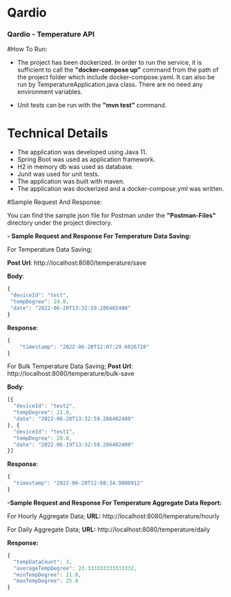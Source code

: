 <h1 align="left"> Qardio </h1>

### Qardio - Temperature API

#How To Run:
- The project has been dockerized. In order to run the service, it is sufficient to call the **"docker-compose up"** command from the path of the project folder which include docker-compose.yaml.
  It can also be run by TemperatureApplication.java class. There are no need any environment variables.

- Unit tests can be run with the **"mvn test"** command.

# Technical Details
- The application was developed using Java 11.
- Spring Boot was used as application framework.
- H2 in memory db was used as database.
- Junit was used for unit tests.
- The application was built with maven.
- The application was dockerized and a docker-compose.yml was written.


#Sample Request And Response:

You can find the sample json file for Postman under the **"Postman-Files"** directory under the project directory.

**- Sample Request and Response For Temperature Data Saving:**

For Temperature Data Saving;

**Post Url**: http://localhost:8080/temperature/save

**Body**:
```javascript
{
 "deviceId": "test",
 "tempDegree": 24.0,
 "date": "2022-06-20T13:32:59.286402400"
}
```

**Response**:
```javascript
{
    "timestamp": "2022-06-20T12:07:29.6026728"
}
```

For Bulk Temperature Data Saving;
**Post Url**: http://localhost:8080/temperature/bulk-save

**Body**:
```javascript
[{
  "deviceId": "test2",
  "tempDegree": 21.0,
  "date": "2022-06-20T13:32:59.286402400"
}, {
  "deviceId": "test1",
  "tempDegree": 28.0,
  "date": "2022-06-19T13:32:59.286402400"
}]
```
**Response**:
```javascript
{
  "timestamp": "2022-06-20T12:08:34.9800912"
}
```

**-Sample Request and Response For Temperature Aggregate Data Report:**

For Hourly Aggregate Data;
**URL:** http://localhost:8080/temperature/hourly

For Daily Aggregate Data;
**URL:** http://localhost:8080/temperature/daily

**Response:**
```javascript
{
  "tempDataCount": 3,
  "averageTempDegree": 23.333333333333332,
  "minTempDegree": 21.0,
  "maxTempDegree": 25.0
}
```
